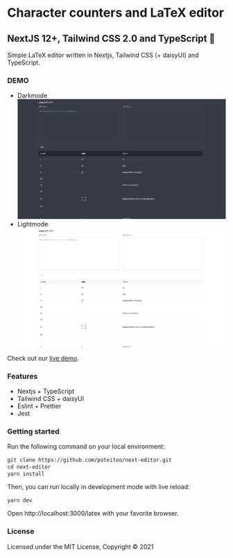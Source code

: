 #  Character counters and LaTeX editor
## NextJS 12+, Tailwind CSS 2.0 and TypeScript 🚀
Simple LaTeX editor written in Nextjs, Tailwind CSS (+ daisyUI) and TypeScript.


### DEMO
* Darkmode
[![Nextjs Landing Page Template Screenshot](public/assets/images/latex-editor-screenshot-darkmode.png?raw=true)](https://next-editor-three.vercel.app/latex/)
* Lightmode
[![Nextjs Landing Page Template Screenshot](public/assets/images/latex-editor-screenshot-lightmode.png?raw=true)](https://next-editor-three.vercel.app/latex/)

Check out our [live demo](https://next-editor-three.vercel.app/latex/).

### Features

* Nextjs + TypeScript
* Tailwind CSS + daisyUI
* Eslint + Prettier
* Jest

### Getting started

Run the following command on your local environment:

```
git clone https://github.com/poteitoo/next-editor.git
cd next-editor
yarn install
```

Then, you can run locally in development mode with live reload:

```
yarn dev
```

Open http://localhost:3000/latex with your favorite browser.

### License

Licensed under the MIT License, Copyright © 2021
